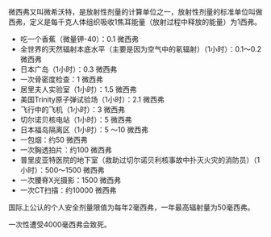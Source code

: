 
微西弗又叫微希沃特，是放射性剂量的计算单位之一，放射性剂量的标准单位叫做西弗，定义是每千克人体组织吸收1焦耳能量（放射过程中释放的能量）为1西弗。

- 吃一个香蕉（微量钾-40）：0.1 微西弗
- 全世界的天然辐射本底水平（主要是因为空气中的氡辐射）（1小时）：0.1～0.2 微西弗
- 日本广岛（1小时）：0.3 微西弗
- 一次骨密度检查：1 微西弗
- 居里夫人实验室（1小时）：1.5 微西弗
- 美国Trinity原子弹试验场（1小时）：2.1 微西弗
- 飞行中的飞机（1小时）：3 微西弗
- 切尔诺贝核电站（1小时）：5 微西弗
- 日本福岛隔离区（1小时）：5 ～10 微西弗
- 一包烟：约50 微西弗
- 一次胸透拍片：约100 微西弗
- 普里皮亚特医院的地下室（救助过切尔诺贝利核事故中扑灭火灾的消防员）（1小时）：500～1500 微西弗
- 一次腰脊X光摄影：1500 微西弗
- 一次CT扫描：约10000 微西弗

国际上公认的个人安全剂量限值为每年2毫西弗，一年最高辐射量为50毫西弗。

一次性遭受4000毫西弗会致死。
